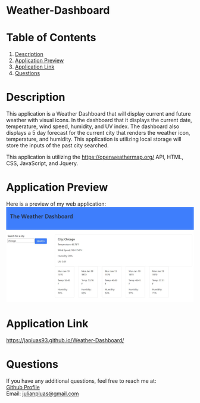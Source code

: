 # Weather-Dashboard

# Table of Contents

1. [Description](#Description)
2. [Application Preview](#Application-Preview)
3. [Application Link](#Application-Link)
4. [Questions](#Questions)

# Description

This application is a Weather Dashboard that will display current and future weather with visual icons. In the dashboard that it displays the current date, temperature, wind speed, humidity, and UV index. The dashboard also displays a 5 day forecast for the current city that renders the weather icon, temperature, and humidity. This application is utilizing local storage will store the inputs of the past city searched.

This application is utilizing the https://openweathermap.org/ API, HTML, CSS, JavaScript, and Jquery.

# Application Preview

Here is a preview of my web application:  
![apppreview](Assets/weather-dashboard.JPG)

# Application Link

https://japluas93.github.io/Weather-Dashboard/

# Questions

If you have any additional questions, feel free to reach me at:  
[Github Profile](https://github.com/Japluas93)  
Email: [julianpluas@gmail.com]()

